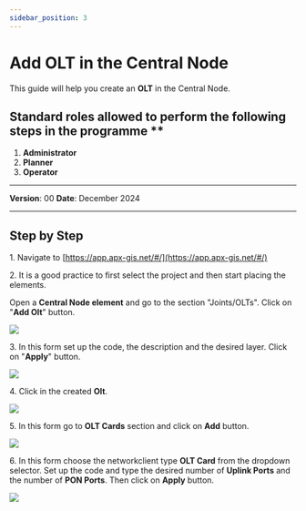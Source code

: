 ```yaml
---
sidebar_position: 3
---
```


# Add OLT in the Central Node

This guide will help you create an **OLT** in the Central Node.

## Standard roles allowed to perform the following steps in the programme **

1.	**Administrator**
2.  **Planner**
3.  **Operator**

------------

**Version**: 00
**Date**: December 2024

------------
## **Step by Step**


1\. Navigate to [https://app.apx-gis.net/#/](https://app.apx-gis.net/#/)


2\. It is a good practice to first select the project and then start placing the elements.

Open a **Central Node element** and go to the section "Joints/OLTs". Click on "**Add Olt**" button.

![](/img/6.Elements/add_olt_1.png)

3\. In this form set up the code, the description and the desired layer. Click on "**Apply**" button.

![](/img/6.Elements/add_olt_2.png)

4\. Click in the created **Olt**.

![](/img/6.Elements/add_olt_3.png)

5\. In this form go to **OLT Cards** section and click on **Add** button.

![](/img/6.Elements/add_olt_4.png)

6\. In this form choose the networkclient type **OLT Card** from the dropdown selector. Set up the code and type the desired number of **Uplink Ports** and the number of **PON Ports**. Then click on **Apply** button.

![](/img/6.Elements/add_olt_5.png)
